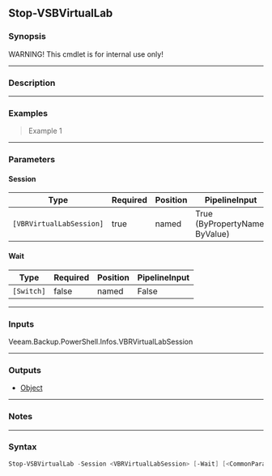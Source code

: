 Stop-VSBVirtualLab
------------------

### Synopsis
WARNING! This cmdlet is for internal use only!

---

### Description

---

### Examples
> Example 1

---

### Parameters
#### **Session**

|Type                    |Required|Position|PipelineInput                 |
|------------------------|--------|--------|------------------------------|
|`[VBRVirtualLabSession]`|true    |named   |True (ByPropertyName, ByValue)|

#### **Wait**

|Type      |Required|Position|PipelineInput|
|----------|--------|--------|-------------|
|`[Switch]`|false   |named   |False        |

---

### Inputs
Veeam.Backup.PowerShell.Infos.VBRVirtualLabSession

---

### Outputs
* [Object](https://learn.microsoft.com/en-us/dotnet/api/System.Object)

---

### Notes

---

### Syntax
```PowerShell
Stop-VSBVirtualLab -Session <VBRVirtualLabSession> [-Wait] [<CommonParameters>]
```
